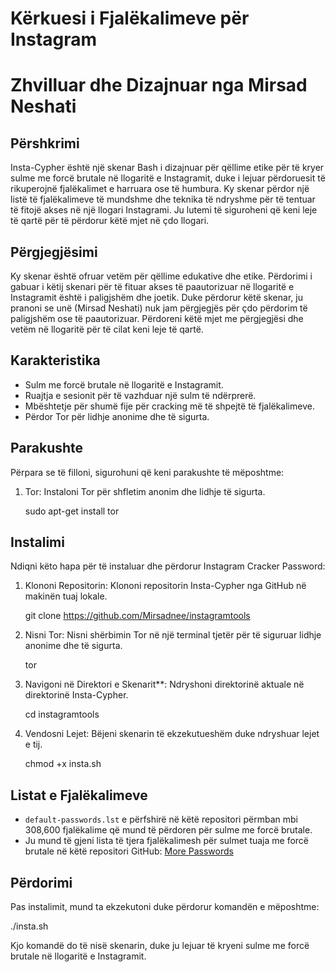 # Kërkuesi i Fjalëkalimeve për Instagram

# Zhvilluar dhe Dizajnuar nga Mirsad Neshati

## Përshkrimi

Insta-Cypher është një skenar Bash i dizajnuar për qëllime etike për të kryer sulme me forcë brutale në llogaritë e Instagramit, duke i lejuar përdoruesit të rikuperojnë fjalëkalimet e harruara ose të humbura. Ky skenar përdor një listë të fjalëkalimeve të mundshme dhe teknika të ndryshme për të tentuar të fitojë akses në një llogari Instagrami. Ju lutemi të siguroheni që keni leje të qartë për të përdorur këtë mjet në çdo llogari.

## Përgjegjësimi

Ky skenar është ofruar vetëm për qëllime edukative dhe etike. Përdorimi i gabuar i këtij skenari për të fituar akses të paautorizuar në llogaritë e Instagramit është i paligjshëm dhe joetik. Duke përdorur këtë skenar, ju pranoni se unë (Mirsad Neshati) nuk jam përgjegjës për çdo përdorim të paligjshëm ose të paautorizuar. Përdoreni këtë mjet me përgjegjësi dhe vetëm në llogaritë për të cilat keni leje të qartë.

## Karakteristika

- Sulm me forcë brutale në llogaritë e Instagramit.
- Ruajtja e sesionit për të vazhduar një sulm të ndërprerë.
- Mbështetje për shumë fije për cracking më të shpejtë të fjalëkalimeve.
- Përdor Tor për lidhje anonime dhe të sigurta.

## Parakushte

Përpara se të filloni, sigurohuni që keni parakushte të mëposhtme:

1. Tor: Instaloni Tor për shfletim anonim dhe lidhje të sigurta.

   sudo apt-get install tor

## Instalimi

Ndiqni këto hapa për të instaluar dhe përdorur Instagram Cracker Password:

1. Klononi Repositorin: Klononi repositorin Insta-Cypher nga GitHub në makinën tuaj lokale.

   git clone https://github.com/Mirsadnee/instagramtools

2. Nisni Tor: Nisni shërbimin Tor në një terminal tjetër për të siguruar lidhje anonime dhe të sigurta.

   tor

3. Navigoni në Direktori e Skenarit\*\*: Ndryshoni direktorinë aktuale në direktorinë Insta-Cypher.

   cd instagramtools

4. Vendosni Lejet: Bëjeni skenarin të ekzekutueshëm duke ndryshuar lejet e tij.

   chmod +x insta.sh

## Listat e Fjalëkalimeve

- `default-passwords.lst` e përfshirë në këtë repositori përmban mbi 308,600 fjalëkalime që mund të përdoren për sulme me forcë brutale.
- Ju mund të gjeni lista të tjera fjalëkalimesh për sulmet tuaja me forcë brutale në këtë repositori GitHub: [More Passwords](https://github.com/scipag/password-list)

## Përdorimi

Pas instalimit, mund ta ekzekutoni duke përdorur komandën e mëposhtme:

./insta.sh

Kjo komandë do të nisë skenarin, duke ju lejuar të kryeni sulme me forcë brutale në llogaritë e Instagramit.
